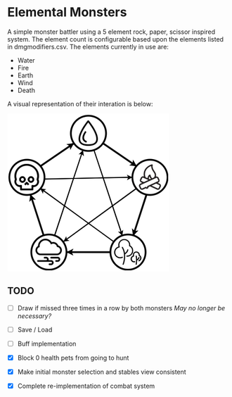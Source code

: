 # Elemental Monsters

A simple monster battler using a 5 element rock, paper, scissor inspired system.  The element count is configurable based upon the elements listed in dmgmodifiers.csv.  The elements currently in use are:

- Water
- Fire
- Earth
- Wind
- Death

A visual representation of their interation is below:

![Interactions](types.png)

## TODO

 - [ ] Draw if missed three times in a row by both monsters *May no longer be necessary?*
 - [ ] Save / Load
 - [ ] Buff implementation
 - [x] Block 0 health pets from going to hunt
 - [x] Make initial monster selection and stables view consistent

 - [x] Complete re-implementation of combat system
